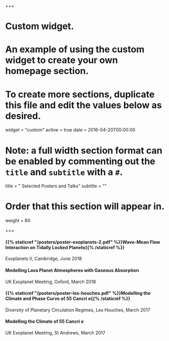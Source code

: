 +++
# Custom widget.
# An example of using the custom widget to create your own homepage section.
# To create more sections, duplicate this file and edit the values below as desired.
widget = "custom"
active = true
date = 2016-04-20T00:00:00

# Note: a full width section format can be enabled by commenting out the `title` and `subtitle` with a `#`.
title = " Selected Posters and Talks"
subtitle = ""

# Order that this section will appear in.
weight = 60

+++


#### {{% staticref "/posters/poster-exoplanets-2.pdf" %}}Wave-Mean Flow Interaction on Tidally Locked Planets{{% /staticref %}}

Exoplanets II, Cambridge, June 2018


#### Modelling Lava Planet Atmospheres with Gaseous Absorption

UK Exoplanet Meeting, Oxford, March 2018


#### {{% staticref "/posters/poster-les-houches.pdf" %}}Modelling the Climate and Phase Curve of 55 Cancri e{{% /staticref %}}

Diversity of Planetary Circulation Regimes, Les Houches, March 2017


#### Modelling the Climate of 55 Cancri e

UK Exoplanet Meeting, St Andrews, March 2017



